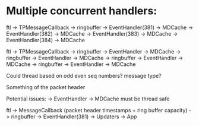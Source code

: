 
# Multiple concurrent handlers:

ftl -> TPMessageCallback    -> ringbuffer   -> EventHandler(381) -> MDCache
                                            -> EventHandler(382) -> MDCache
                                            -> EventHandler(383) -> MDCache
                                            -> EventHandler(384) -> MDCache



ftl -> TPMessageCallback    -> ringbuffer   -> EventHandler -> MDCache
                            -> ringbuffer   -> EventHandler -> MDCache
                            -> ringbuffer   -> EventHandler -> MDCache
                            -> ringbuffer   -> EventHandler -> MDCache



Could thread based on odd even seq numbers? message type?

Something of the packet header

Potential issues: -> EventHandler -> MDCache must be thread safe




ftl -> MessageCallback (packet header timestamps + ring buffer capacity)   -> ringbuffer   -> EventHandler(381) -> Updaters -> App